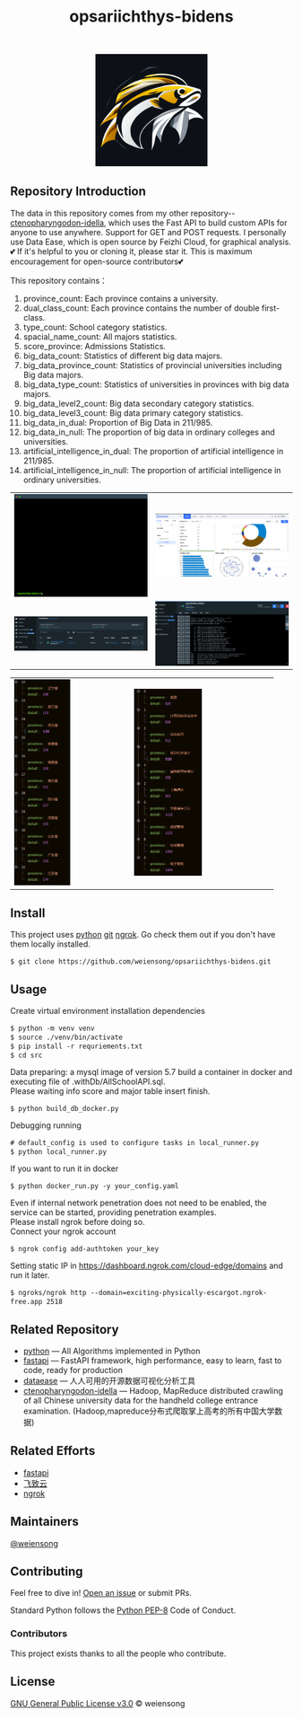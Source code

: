 <h1 align="center">opsariichthys-bidens</h1>

<p align="center">
    <img src="https://img.shields.io/badge/python_-%3E%3D3.8-blue" alt=""> 
    <img src="https://img.shields.io/badge/license_-MIT-blue" alt=""> 
    <a href="https://www.mysql.com/"><img src="https://img.shields.io/badge/-mysql-grey?style=plastic&logo=mysql" alt=""/></a>
    <a href="https://fastapi.tiangolo.com/"><img src="https://img.shields.io/badge/fastapi-grey?style=plastic&logo=fastapi" alt=""></a>
    <a href="https://www.docker.com/"><img src="https://img.shields.io/badge/docker-grey?style=plastic&logo=docker" alt=""></a>
    <a href="https://dataease.io/"><img src="https://img.shields.io/badge/dataease-grey" alt=""></a>
</p>

<p align="center">
    <img src=img/opsariichthys-bidens.png height="200" width="200" alt="">
</p>

## Repository Introduction

The data in this repository comes from my other repository--[ctenopharyngodon-idella](https://github.com/weiensong/ctenopharyngodon-idella), which uses the Fast API to build custom APIs for anyone to use anywhere. Support for GET and POST requests. I personally use Data Ease, which is open source by Feizhi Cloud, for graphical analysis.  
💕 If it's helpful to you or cloning it, please star it. This is maximum encouragement for open-source contributors💕

This repository contains：

1. province_count: Each province contains a university.
2. dual_class_count: Each province contains the number of double first-class.
3. type_count: School category statistics.
4. spacial_name_count: All majors statistics.
5. score_province: Admissions Statistics.
6. big_data_count: Statistics of different big data majors.
7. big_data_province_count: Statistics of provincial universities including Big data majors.
8. big_data_type_count: Statistics of universities in provinces with big data majors.
9. big_data_level2_count: Big data secondary category statistics.
10. big_data_level3_count: Big data primary category statistics.
11. big_data_in_dual: Proportion of Big Data in 211/985.
12. big_data_in_null: The proportion of big data in ordinary colleges and universities.
13. artificial_intelligence_in_dual: The proportion of artificial intelligence in 211/985.
14. artificial_intelligence_in_null: The proportion of artificial intelligence in ordinary universities.


<table>
    <tr>
        <td><img src=img/terminal.gif alt=""></td>
        <td><img src=img/img_1.png alt=""></td>
    </tr>
    <tr>
        <td><img src=img/docker.png  alt=""></td>
        <td><img src=img/docker_log.png  alt=""></td>
    </tr>
</table>
<table>
    <tr>
        <td><img src=img/province.PNG width="50%" alt=""></td>
        <td><img src=img/major.PNG width="50%" alt=""></td>
    </tr>
</table>



## Install

This project uses [python](https://www.python.org/) [git](https://git-scm.com/) [ngrok](https://ngrok.com/). Go check them out if you don't have them locally installed.

```shell
$ git clone https://github.com/weiensong/opsariichthys-bidens.git
```



## Usage
Create virtual environment installation dependencies

```shell
$ python -m venv venv
$ source ./venv/bin/activate
$ pip install -r requriements.txt
$ cd src
```
Data preparing: a mysql image of version 5.7 build a container in docker and executing file of .withDb/AllSchoolAPI.sql.  
Please waiting info score and major table insert finish. 
```shell
$ python build_db_docker.py
```
Debugging running
```shell
# default_config is used to configure tasks in local_runner.py
$ python local_runner.py
```
If you want to run it in docker
```shell
$ python docker_run.py -y your_config.yaml
```
Even if internal network penetration does not need to be enabled, the service can be started, providing penetration examples.  
Please install ngrok before doing so.  
Connect your ngrok account

```shell
$ ngrok config add-authtoken your_key
```
Setting static IP in https://dashboard.ngrok.com/cloud-edge/domains and run it later.

```shell
$ ngroks/ngrok http --domain=exciting-physically-escargot.ngrok-free.app 2518
```

## Related Repository

- [python](https://github.com/TheAlgorithms/Python) — All Algorithms implemented in Python
- [fastapi](https://github.com/tiangolo/fastapi) — FastAPI framework, high performance, easy to learn, fast to code, ready for production
- [dataease](https://github.com/dataease/dataeasen) — 人人可用的开源数据可视化分析工具
- [ctenopharyngodon-idella](https://github.com/weiensong/ctenopharyngodon-idella) — Hadoop, MapReduce distributed crawling of all Chinese university data for the handheld college entrance examination. (Hadoop,mapreduce分布式爬取掌上高考的所有中国大学数据)


## Related Efforts

- [fastapi](https://fastapi.tiangolo.com/)
- [飞致云](https://www.fit2cloud.com/)
- [ngrok](https://ngrok.com/) 



## Maintainers

[@weiensong](https://github.com/weiensong)



## Contributing


Feel free to dive in! [Open an issue](https://github.com/weiensong/opsariichthys-bidens/issues) or submit PRs.

Standard Python follows the [Python PEP-8](https://peps.python.org/pep-0008/) Code of Conduct.


### Contributors

This project exists thanks to all the people who contribute.



## License

[GNU General Public License v3.0](https://github.com/weiensong/opsariichthys-bidens/blob/master/LICENSE) © weiensong

